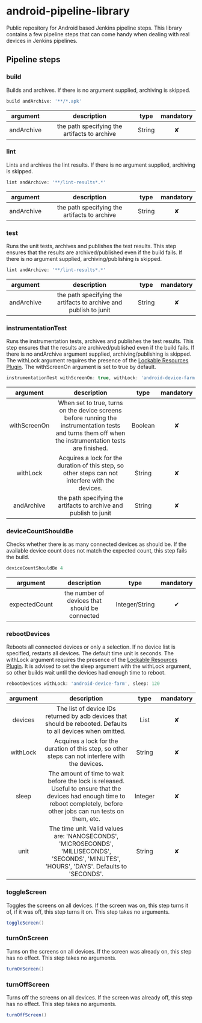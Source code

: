 # android-pipeline-library
Public repository for Android based Jenkins pipeline steps.
This library contains a few pipeline steps that can come handy when dealing with real devices in Jenkins pipelines.

## Pipeline steps
### build
Builds and archives. If there is no argument supplied, archiving is skipped.
```groovy
build andArchive: '**/*.apk'
```
| argument      | description                                    | type      | mandatory |
| :-:           | :-:                                            | :-:       | :-:       |
| andArchive    | the path specifying the artifacts to archive   | String    | ✘         |

### lint
Lints and archives the lint results. If there is no argument supplied, archiving is skipped.
```groovy
lint andArchive: '**/lint-results*.*'
```
| argument      | description                                    | type      | mandatory |
| :-:           | :-:                                            | :-:       | :-:       |
| andArchive    | the path specifying the artifacts to archive   | String    | ✘         |

### test
Runs the unit tests, archives and publishes the test results. This step ensures that the results are archived/published even if the build fails.
If there is no argument supplied, archiving/publishing is skipped.
```groovy
lint andArchive: '**/lint-results*.*'
```
| argument      | description                                    | type      | mandatory |
| :-:           | :-:                                            | :-:       | :-:       |
| andArchive    | the path specifying the artifacts to archive and publish to junit   | String    | ✘         |

### instrumentationTest
Runs the instrumentation tests, archives and publishes the test results.  This step ensures that the results are archived/published even if the build fails.
If there is no andArchive argument supplied, archiving/publishing is skipped.
The withLock argument requires the presence of the [Lockable Resources Plugin](https://wiki.jenkins-ci.org/display/JENKINS/Lockable+Resources+Plugin).
The withScreenOn argument is set to true by default.
```groovy
instrumentationTest withScreenOn: true, withLock: 'android-device-farm', andArchive: '**/androidTest-results/connected/*.xml'
```
| argument      | description                                    | type      | mandatory |
| :-:           | :-:                                            | :-:       | :-:       |
| withScreenOn  | When set to true, turns on the device screens before running the instrumentation tests and turns them off when the instrumentation tests are finished. | Boolean | ✘ |
| withLock      | Acquires a lock for the duration of this step, so other steps can not interfere with the devices. | String | ✘ |
| andArchive    | the path specifying the artifacts to archive and publish to junit   | String    | ✘         |

### deviceCountShouldBe
Checks whether there is as many connected devices as should be. If the available device count does not match the expected count, this step fails the build.
```groovy
deviceCountShouldBe 4
```
| argument      | description                                    | type           | mandatory |
| :-:           | :-:                                            | :-:            | :-:       |
| expectedCount | the number of devices that should be connected | Integer/String | ✔         |

### rebootDevices
Reboots all connected devices or only a selection.
If no device list is specified, restarts all devices.
The default time unit is seconds.
The withLock argument requires the presence of the [Lockable Resources Plugin](https://wiki.jenkins-ci.org/display/JENKINS/Lockable+Resources+Plugin).
It is advised to set the sleep argument with the withLock argument, so other builds wait until the devices had enough time to reboot.
```groovy
rebootDevices withLock: 'android-device-farm', sleep: 120
```
| argument      | description                                    | type      | mandatory |
| :-:           | :-:                                            | :-:       | :-:       |
| devices       | The list of device IDs returned by adb devices that should be rebooted. Defaults to all devices when omitted. | List<String> | ✘ |
| withLock      | Acquires a lock for the duration of this step, so other steps can not interfere with the devices. | String | ✘ |
| sleep         | The amount of time to wait before the lock is released. Useful to ensure that the devices had enough time to reboot completely, before other jobs can run tests on them, etc.   | Integer    | ✘         |
| unit          | The time unit. Valid values are: 'NANOSECONDS', 'MICROSECONDS', 'MILLISECONDS', 'SECONDS', 'MINUTES', 'HOURS', 'DAYS'. Defaults to 'SECONDS'. | String | ✘ |

### toggleScreen
Toggles the screens on all devices. If the screen was on, this step turns it of, if it was off, this step turns it on.
This step takes no arguments.
```groovy
toggleScreen()
```

### turnOnScreen
Turns on the screens on all devices. If the screen was already on, this step has no effect.
This step takes no arguments.
```groovy
turnOnScreen()
```

### turnOffScreen
Turns off the screens on all devices. If the screen was already off, this step has no effect.
This step takes no arguments.
```groovy
turnOffScreen()
```